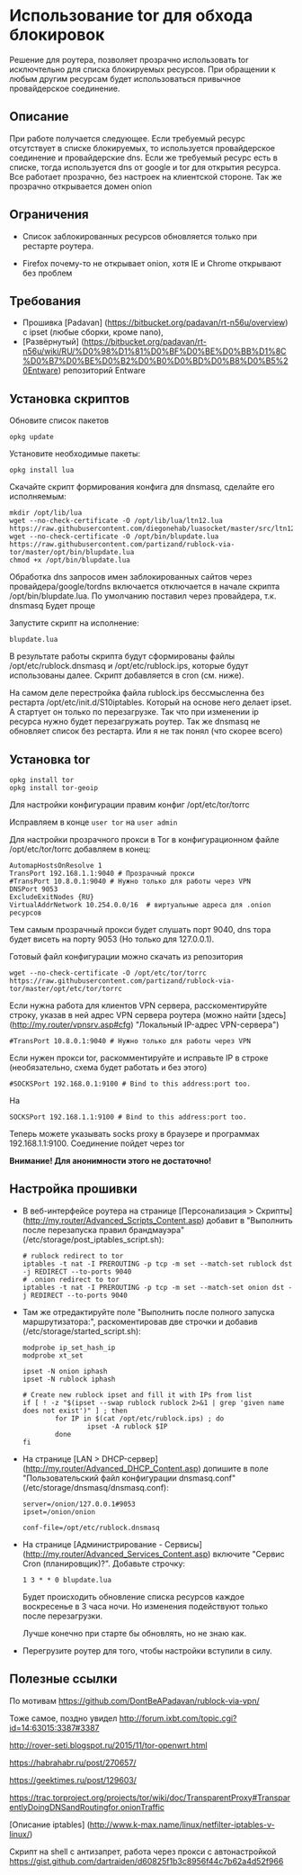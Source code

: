 Использование tor для обхода блокировок
=======================================

Решение для роутера, позволяет прозрачно использовать tor исключтельно для списка блокируемых ресурсов. При обращении к любым другим ресурсам будет использоваться привычное провайдерское соединение.

Описание
--------

При работе получается следующее. Если требуемый ресурс отсутствует в списке блокируемых, то используется провайдерское соединение и провайдерские dns. Если же требуемый ресурс есть в списке, тогда используется dns от google и tor для открытия ресурса. Все работает прозрачно, без настроек на клиентской стороне.
Так же прозрачно открывается домен onion

Ограничения
-----------

* Список заблокированных ресурсов обновляется только при рестарте роутера.

* Firefox почему-то не открывает onion, хотя IE и Chrome открывают без проблем

Требования
----------

* Прошивка [Padavan] (https://bitbucket.org/padavan/rt-n56u/overview) с ipset (любые сборки, кроме nano),
* [Развёрнутый] (https://bitbucket.org/padavan/rt-n56u/wiki/RU/%D0%98%D1%81%D0%BF%D0%BE%D0%BB%D1%8C%D0%B7%D0%BE%D0%B2%D0%B0%D0%BD%D0%B8%D0%B5%20Entware) репозиторий Entware

Установка скриптов
------------------

Обновите список пакетов

    opkg update

Установите необходимые пакеты:

    opkg install lua

Скачайте скрипт формирования конфига для dnsmasq, сделайте его исполняемым:

    mkdir /opt/lib/lua
    wget --no-check-certificate -O /opt/lib/lua/ltn12.lua https://raw.githubusercontent.com/diegonehab/luasocket/master/src/ltn12.lua
    wget --no-check-certificate -O /opt/bin/blupdate.lua https://raw.githubusercontent.com/partizand/rublock-via-tor/master/opt/bin/blupdate.lua
    chmod +x /opt/bin/blupdate.lua

Обработка dns запросов имен заблокированных сайтов через провайдера/google/tordns включается отключается в начале скрипта /opt/bin/blupdate.lua. По умолчанию поставил через провайдера, т.к. dnsmasq Будет проще
	
Запустите скрипт на исполнение:

    blupdate.lua

В результате работы скрипта будут сформированы файлы /opt/etc/rublock.dnsmasq и /opt/etc/rublock.ips, которые будут использованы далее. Скрипт добавляется в cron (см. ниже).

На самом деле перестройка файла rublock.ips бессмысленна без рестарта /opt/etc/init.d/S10iptables. Который на основе него делает ipset. А стартует он только по перезагрузке. Так что при изменении ip ресурса нужно будет перезагружать роутер. Так же dnsmasq не обновляет список без рестарта. Или я не так понял (что скорее всего)

Установка tor
-------------

    opkg install tor
	opkg install tor-geoip
	
Для настройки конфигурации правим конфиг /opt/etc/tor/torrc

Исправляем в конце `user tor` на `user admin`

Для настройки прозрачного прокси в Tor в конфигурационном файле /opt/etc/tor/torrc добавляем в конец:

	AutomapHostsOnResolve 1
	TransPort 192.168.1.1:9040 # Прозрачный прокси
	#TransPort 10.8.0.1:9040 # Нужно только для работы через VPN
	DNSPort 9053
	ExcludeExitNodes {RU}
	VirtualAddrNetwork 10.254.0.0/16  # виртуальные адреса для .onion ресурсов

Тем самым прозрачный прокси будет слушать порт 9040, dns тора будет висеть на порту 9053 (Но только для 127.0.0.1).

Готовый файл конфигурации можно скачать из репозитория

	wget --no-check-certificate -O /opt/etc/tor/torrc https://raw.githubusercontent.com/partizand/rublock-via-tor/master/opt/etc/tor/torrc


Если нужна работа для клиентов VPN сервера, расскоментируйте строку, указав в ней адрес VPN сервера роутера (можно найти [здесь] (http://my.router/vpnsrv.asp#cfg) "Локальный IP-адрес VPN-сервера")

	#TransPort 10.8.0.1:9040 # Нужно только для работы через VPN

Если нужен прокси tor, раскомментируйте и исправьте IP в строке (необязательно, схема будет работать и без этого)
    
	#SOCKSPort 192.168.0.1:9100 # Bind to this address:port too.

На

    SOCKSPort 192.168.1.1:9100 # Bind to this address:port too.
	
Теперь можете указывать socks proxy в браузере и программах 192.168.1.1:9100. Соединение пойдет через tor

**Внимание! Для анонимности этого не достаточно!**


Настройка прошивки
------------------

* В веб-интерфейсе роутера на странице [Персонализация > Скрипты] (http://my.router/Advanced_Scripts_Content.asp)
добавит в "Выполнить после перезапуска правил брандмауэра" (/etc/storage/post_iptables_script.sh):

	```
	# rublock redirect to tor
	iptables -t nat -I PREROUTING -p tcp -m set --match-set rublock dst -j REDIRECT --to-ports 9040
	# .onion redirect to tor
	iptables -t nat -I PREROUTING -p tcp -m set --match-set onion dst -j REDIRECT --to-ports 9040
	```


* Там же отредактируйте поле "Выполнить после полного запуска маршрутизатора:", раскоментировав две строчки и добавив (/etc/storage/started_script.sh):

    ```
	modprobe ip_set_hash_ip
    modprobe xt_set
	
	ipset -N onion iphash
	ipset -N rublock iphash
	
	# Create new rublock ipset and fill it with IPs from list
	if [ ! -z "$(ipset --swap rublock rublock 2>&1 | grep 'given name does not exist')" ] ; then
			for IP in $(cat /opt/etc/rublock.ips) ; do
					ipset -A rublock $IP
			done
	fi
	```

* На странице [LAN > DHCP-сервер] (http://my.router/Advanced_DHCP_Content.asp) допишите в поле "Пользовательский файл конфигурации dnsmasq.conf" (/etc/storage/dnsmasq/dnsmasq.conf):

	```
	server=/onion/127.0.0.1#9053
	ipset=/onion/onion

	conf-file=/opt/etc/rublock.dnsmasq
	```

* На странице [Администрирование - Сервисы] (http://my.router/Advanced_Services_Content.asp) включите "Сервис Cron (планировщик)?".  Добавьте строчку:

	`1 3 * * 0 blupdate.lua`
	
	Будет происходить обновление списка ресурсов каждое воскресенье в 3 часа ночи. Но изменения подействуют только после перезагрузки.

	Лучше конечно при старте бы обновлять, но не знаю как.

* Перегрузите роутер для того, чтобы настройки вступили в силу.

Полезные ссылки
---------------

По мотивам https://github.com/DontBeAPadavan/rublock-via-vpn/

Тоже самое, поздно увидел http://forum.ixbt.com/topic.cgi?id=14:63015:3387#3387

http://rover-seti.blogspot.ru/2015/11/tor-openwrt.html

https://habrahabr.ru/post/270657/

https://geektimes.ru/post/129603/

https://trac.torproject.org/projects/tor/wiki/doc/TransparentProxy#TransparentlyDoingDNSandRoutingfor.onionTraffic

[Описание iptables] (http://www.k-max.name/linux/netfilter-iptables-v-linux/)

Скрипт на shell с антизапрет, работа через прокси с автонастройкой https://gist.github.com/dartraiden/d60825f1b3c8956f44c7b62a4d52f966








